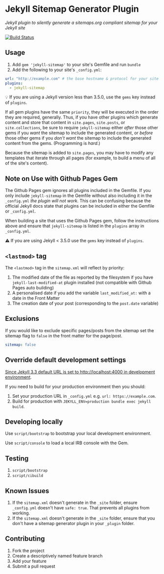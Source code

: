 # Jekyll Sitemap Generator Plugin

*Jekyll plugin to silently generate a sitemaps.org compliant sitemap for your Jekyll site*

[![Build Status](https://travis-ci.org/jekyll/jekyll-sitemap.svg?branch=master)](https://travis-ci.org/jekyll/jekyll-sitemap)

## Usage

1. Add `gem 'jekyll-sitemap'` to your site's Gemfile and run `bundle`
2. Add the following to your site's `_config.yml`:

```yml
url: "http://example.com" # the base hostname & protocol for your site
plugins:
  - jekyll-sitemap
```

💡 If you are using a Jekyll version less than 3.5.0, use the `gems` key instead of `plugins`.

If all gem plugins have the same `priority`, they will be executed in the
order they are required, generally. Thus, if you have other plugins which
generate content and store that content in `site.pages`, `site.posts`, or
`site.collections`, be sure to require `jekyll-sitemap` either *after*
those other gems if you *want* the sitemap to include the generated
content, or *before* those other gems if you *don't want* the sitemap to
include the generated content from the gems. (Programming is *hard*.)

Because the sitemap is added to `site.pages`, you may have to modify any
templates that iterate through all pages (for example, to build a menu of
all of the site's content).

## Note on Use with Github Pages Gem
The Github Pages gem ignores all plugins included in the Gemfile. If you only include `jekyll-sitemap` in the Gemfile without also including it in the `_config.yml` *the plugin will not work*. This can be confusing because the official Jekyll docs state that plugins can be included in either the Gemfile or `_config.yml`.

When building a site that uses the Github Pages gem, follow the instructions above and ensure that `jekyll-sitemap` is listed in the `plugins` array in `_config.yml`.

:warning: If you are using Jekyll < 3.5.0 use the `gems` key instead of `plugins`.

## `<lastmod>` tag
The `<lastmod>` tag in the `sitemap.xml` will reflect by priority:

1.   The modified date of the file as reported by the filesystem if you have `jekyll-last-modified-at` plugin installed (not compatible with Github Pages auto building)
2.   A personalised date if you add the variable `last_modified_at:` with a date in the Front Matter
3.   The creation date of your post (corresponding to the `post.date` variable)

## Exclusions

If you would like to exclude specific pages/posts from the sitemap set the
sitemap flag to `false` in the front matter for the page/post.

```yml
sitemap: false
```

## Override default development settings

[Since Jekyll 3.3 default URL is set to http://localhost:4000 in development environment](https://jekyllrb.com/news/2016/10/06/jekyll-3-3-is-here/#3-siteurl-is-set-by-the-development-server).

If you need to build for your production environment then you should:

1. Set your production URL in `_config.yml` e.g. `url: https://example.com`.
2. Build for production with `JEKYLL_ENV=production bundle exec jekyll build`.

## Developing locally

Use `script/bootstrap` to bootstrap your local development environment.

Use `script/console` to load a local IRB console with the Gem.

## Testing

1. `script/bootstrap`
2. `script/cibuild`

## Known Issues

1. If the `sitemap.xml` doesn't generate in the `_site` folder, ensure `_config.yml` doesn't have `safe: true`. That prevents all plugins from working.
2. If the `sitemap.xml` doesn't generate in the `_site` folder, ensure that you don't have a sitemap generator plugin in your `_plugin` folder.

## Contributing

1. Fork the project
2. Create a descriptively named feature branch
3. Add your feature
4. Submit a pull request
